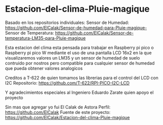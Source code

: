 # Estacion-del-clima-Pluie-magique
Basado en los repositorios individuales:
Sensor de Humedad: https://github.com/ElCalak/Sensor-de-humedad-para-Pluie-magique-
Sensor de Temperatura: https://github.com/ElCalak/Sensor-de-temperatura-LM35-para-Pluie-magique

Esta estacion del clima esta pensada para trabajar en Raspberry pi pico o Raspberry pi pico W
mediante el uso de una pantalla LCD 16x2 en la que visualizaremos valores
un LM35 y un sensor de humedad de suelo contruido por nostros pero compatible para cualquier sensor de humedad que pueda obtener valores analogicos

Creditos a T-622 de quien tomamos las librerias para el control del LCD con I2C
Repositorio: https://github.com/T-622/RPI-PICO-I2C-LCD

Y agradecimientos especiales al Ingeniero Eduardo Zarate quien apoyo el proyecto

Sin mas que agregar yo fui El Calak de Astora
Perfil: https://github.com/ElCalak
Fuente de este proyecto: https://github.com/ElCalak/Estacion-del-clima-Pluie-magique
